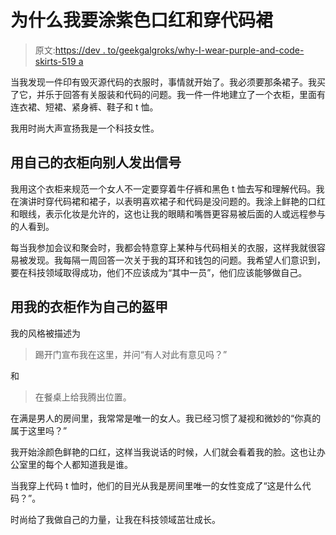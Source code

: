 # 为什么我要涂紫色口红和穿代码裙

> 原文:[https://dev . to/geekgalgroks/why-I-wear-purple-and-code-skirts-519 a](https://dev.to/geekgalgroks/why-i-wear-purple-lipstick-and-code-skirts-519a)

当我发现一件印有毁灭源代码的衣服时，事情就开始了。我必须要那条裙子。我买了它，并乐于回答有关服装和代码的问题。我一件一件地建立了一个衣柜，里面有连衣裙、短裙、紧身裤、鞋子和 t 恤。

我用时尚大声宣扬我是一个科技女性。

## [](#using-my-wardrobe-to-signal-to-others)用自己的衣柜向别人发出信号

我用这个衣柜来规范一个女人不一定要穿着牛仔裤和黑色 t 恤去写和理解代码。我在演讲时穿代码裙和裙子，以表明喜欢裙子和代码是没问题的。我涂上鲜艳的口红和眼线，表示化妆是允许的，这也让我的眼睛和嘴唇更容易被后面的人或远程参与的人看到。

每当我参加会议和聚会时，我都会特意穿上某种与代码相关的衣服，这样我就很容易被发现。我每隔一周回答一次关于我的耳环和钱包的问题。我希望人们意识到，要在科技领域取得成功，他们不应该成为“其中一员”，他们应该能够做自己。

## [](#using-my-wardrobe-as-armor-for-myself)用我的衣柜作为自己的盔甲

我的风格被描述为

> 踢开门宣布我在这里，并问“有人对此有意见吗？”

和

> 在餐桌上给我腾出位置。

在满是男人的房间里，我常常是唯一的女人。我已经习惯了凝视和微妙的“你真的属于这里吗？”

我开始涂颜色鲜艳的口红，这样当我说话的时候，人们就会看着我的脸。这也让办公室里的每个人都知道我是谁。

当我穿上代码 t 恤时，他们的目光从我是房间里唯一的女性变成了“这是什么代码？”。

时尚给了我做自己的力量，让我在科技领域茁壮成长。